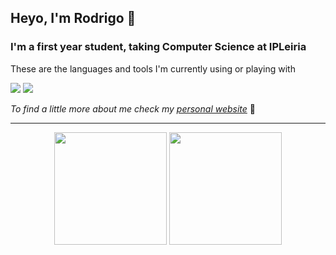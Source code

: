 ## Heyo, I'm Rodrigo 👋

### I'm a first year student, taking Computer Science at IPLeiria

These are the languages and tools I'm currently using or playing with

![](https://skillicons.dev/icons?i=react,ts,rust,cpp)
![](https://skillicons.dev/icons?i=go,postman,github,neovim)

_To find a little more about me check my [personal website](https://rfcarreira33.github.io)_ 🧐

<hr>

<div align="center">
<img height="180" src="https://github-readme-stats.vercel.app/api?username=rfcarreira33&rank_icon=github&theme=dark&count_private=true">
<img height="180" src="https://github-readme-stats.vercel.app/api/top-langs/?username=rfcarreira33&theme=dark&layout=compact&count_private=true">
</div>
